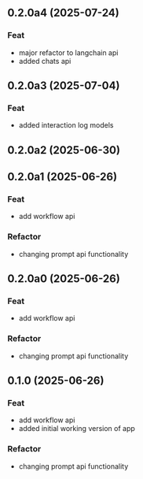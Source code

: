 ## 0.2.0a4 (2025-07-24)

### Feat

- major refactor to langchain api
- added chats api

## 0.2.0a3 (2025-07-04)

### Feat

- added interaction log models

## 0.2.0a2 (2025-06-30)

## 0.2.0a1 (2025-06-26)

### Feat

- add workflow api

### Refactor

- changing prompt api functionality

## 0.2.0a0 (2025-06-26)

### Feat

- add workflow api

### Refactor

- changing prompt api functionality

## 0.1.0 (2025-06-26)

### Feat

- add workflow api
- added initial working version of app

### Refactor

- changing prompt api functionality
